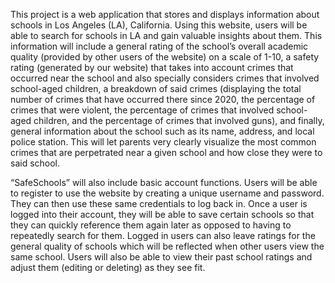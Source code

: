 This project is a web application that stores and displays information about schools in Los Angeles (LA), California. Using this website, users will be able to search for schools in LA and gain valuable insights about them. This information will include a general rating of the school’s overall academic quality (provided by other users of the website) on a scale of 1-10, a safety rating (generated by our website) that takes into account crimes that occurred near the school and also specially considers crimes that involved school-aged children, a breakdown of said crimes (displaying the total number of crimes that have occurred there since 2020, the percentage of crimes that were violent, the percentage of crimes that involved school-aged children, and the percentage of crimes that involved guns), and finally, general information about the school such as its name, address, and local police station. This will let parents very clearly visualize the most common crimes that are perpetrated near a given school and how close they were to said school.

“SafeSchools” will also include basic account functions. Users will be able to register to use the website by creating a unique username and password. They can then use these same credentials to log back in. Once a user is logged into their account, they will be able to save certain schools so that they can quickly reference them again later as opposed to having to repeatedly search for them. Logged in users can also leave ratings for the general quality of schools which will be reflected when other users view the same school. Users will also be able to view their past school ratings and adjust them (editing or deleting) as they see fit.
